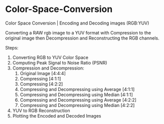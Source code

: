# Color-Space-Conversion
Color Space Conversion | Encoding and Decoding images (RGB:YUV)

Converting a RAW rgb image to a YUV format with Compression to the original image then Decompression and Reconstructing the RGB channels. 

Steps:
1. Converting RGB to YUV Color Space
2. Computing Peak Signal to Noise Ratio (PSNR)
3. Compression and Decompression:
    1. Original Image [4:4:4]
    2. Compressing [4:1:1]
    3. Compressing [4:2:2]
    4. Compressing and Decompressing using Average [4:1:1]
    5. Compressing and Decompressing using Median [4:1:1]
    6. Compressing and Decompressing using Average [4:2:2]
    7. Compressing and Decompressing using Median [4:2:2]
4. YUV to RGB Reconstruction
5. Plotting the Encoded and Decoded Images
